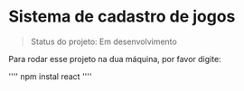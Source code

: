 <h1> Sistema de cadastro de jogos</h1>

> Status do projeto: Em desenvolvimento

Para rodar esse projeto na dua máquina, por favor digite:



''''
npm instal react
''''
